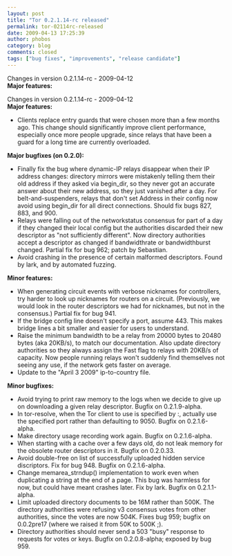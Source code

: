 ```yaml
---
layout: post
title: "Tor 0.2.1.14-rc released"
permalink: tor-02114rc-released
date: 2009-04-13 17:25:39
author: phobos
category: blog
comments: closed
tags: ["bug fixes", "improvements", "release candidate"]
---
```


Changes in version 0.2.1.14-rc - 2009-04-12  
 **Major features:**

<!-- more -->

Changes in version 0.2.1.14-rc - 2009-04-12  
 **Major features:**

-   Clients replace entry guards that were chosen more than a few months ago. This change should significantly improve client performance, especially once more people upgrade, since relays that have been a guard for a long time are currently overloaded.

**Major bugfixes (on 0.2.0):**

-   Finally fix the bug where dynamic-IP relays disappear when their IP address changes: directory mirrors were mistakenly telling them their old address if they asked via begin\_dir, so they never got an accurate answer about their new address, so they just vanished after a day. For belt-and-suspenders, relays that don't set Address in their config now avoid using begin\_dir for all direct connections. Should fix bugs 827, 883, and 900.
-   Relays were falling out of the networkstatus consensus for part of a day if they changed their local config but the authorities discarded their new descriptor as "not sufficiently different". Now directory authorities accept a descriptor as changed if bandwidthrate or bandwidthburst changed. Partial fix for bug 962; patch by Sebastian.
-   Avoid crashing in the presence of certain malformed descriptors. Found by lark, and by automated fuzzing.

**Minor features:**

-   When generating circuit events with verbose nicknames for controllers, try harder to look up nicknames for routers on a circuit. (Previously, we would look in the router descriptors we had for nicknames, but not in the consensus.) Partial fix for bug 941.
-   If the bridge config line doesn't specify a port, assume 443. This makes bridge lines a bit smaller and easier for users to understand.
-   Raise the minimum bandwidth to be a relay from 20000 bytes to 20480 bytes (aka 20KB/s), to match our documentation. Also update directory authorities so they always assign the Fast flag to relays with 20KB/s of capacity. Now people running relays won't suddenly find themselves not seeing any use, if the network gets faster on average.
-   Update to the "April 3 2009" ip-to-country file.

**Minor bugfixes:**

-   Avoid trying to print raw memory to the logs when we decide to give up on downloading a given relay descriptor. Bugfix on 0.2.1.9-alpha.
-   In tor-resolve, when the Tor client to use is specified by :, actually use the specified port rather than defaulting to 9050. Bugfix on 0.2.1.6-alpha.
-   Make directory usage recording work again. Bugfix on 0.2.1.6-alpha.
-   When starting with a cache over a few days old, do not leak memory for the obsolete router descriptors in it. Bugfix on 0.2.0.33.
-   Avoid double-free on list of successfully uploaded hidden service discriptors. Fix for bug 948. Bugfix on 0.2.1.6-alpha.
-   Change memarea\_strndup() implementation to work even when duplicating a string at the end of a page. This bug was harmless for now, but could have meant crashes later. Fix by lark. Bugfix on 0.2.1.1-alpha.
-   Limit uploaded directory documents to be 16M rather than 500K. The directory authorities were refusing v3 consensus votes from other authorities, since the votes are now 504K. Fixes bug 959; bugfix on 0.0.2pre17 (where we raised it from 50K to 500K ;).
-   Directory authorities should never send a 503 "busy" response to requests for votes or keys. Bugfix on 0.2.0.8-alpha; exposed by bug 959.

